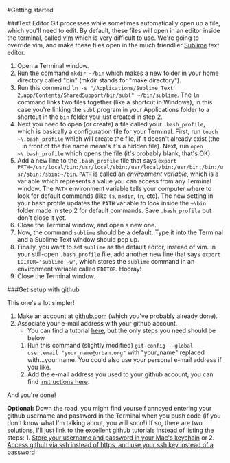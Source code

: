 #Getting started

###Text Editor
Git processes while sometimes automatically open up a file, which you'll need to edit. By default, these files will open in an editor inside the terminal, called [vim](http://www.vim.org/) which is very difficult to use. We're going to override vim, and make these files open in the much friendlier [Sublime](http://www.sublimetext.com/) text editor.

1. Open a Terminal window.
2. Run the command `mkdir ~/bin` which makes a new folder in your home directory called "bin" (mkdir stands for "make directory").
3. Run this command `ln -s "/Applications/Sublime Text 2.app/Contents/SharedSupport/bin/subl" ~/bin/sublime`. The `ln` command links two files together (like a shortcut in Windows), in this case you're linking the `subl` program in your Applications folder to a shortcut in the `bin` folder you just created in step 2.
4. Next you need to open (or create) a file called your `.bash_profile`, which is basically a configuration file for your Terminal. First, run `touch ~\.bash_profile` which will create the file, if it doesn't already exist (the `.` in front of the file name mean's it's a hidden file). Next, run `open ~\.bash_profile` which opens the file (it's probably blank, that's OK).
5. Add a new line to the `.bash_profile` file that says `export PATH=/usr/local/bin:/usr/local/sbin:/usr/local/bin:/usr/bin:/bin:/usr/sbin:/sbin:~/bin`. `PATH` is called an *environment variable*, which is a variable which represents a value you can access from any Terminal window. The `PATH` environment variable tells your computer where to look for default commands (like `ls`, `mkdir`, `ln`, etc). The new setting in your bash profile updates the `PATH` variable to look inside the `~\bin` folder made in step 2 for default commands. Save `.bash_profile` but don't close it yet.
6. Close the Terminal window, and open a new one.
7. Now, the command `sublime` should be a default. Type it into the Terminal and a Sublime Text window should pop up.
8. Finally, you want to set `sublime` as the default editor, instead of vim. In your still-open `.bash_profile` file, add another new line that says `export EDITOR='sublime -w'`, which stores the `sublime` command in an environment variable called `EDITOR`. Hooray!
9. Close the Terminal window.

###Get setup with github

This one's a lot simpler!

1. Make an account at [github.com](https://github.com/) (which you've probably already done).
2. Associate your e-mail address with your github account.
	- You can find a tutorial [here](https://help.github.com/articles/setting-your-email-in-git/), but the only steps you need should be below
	1. Run this command (slightly modified) `git-config --global user.email "your_name@urban.org"` with "your_name" replaced with...your name. You could also use your personal e-mail address if you like.
	2. Add the e-mail address you used to your github account, you can find [instructions here](https://help.github.com/articles/adding-an-email-address-to-your-github-account/).

And you're done!

**Optional:** Down the road, you might find yourself annoyed entering your github username and password in the Terminal when you push code (if you don't know what I'm talking about, you will soon!) If so, there are two solutions, I'll just link to the excellent github tutorials instead of listing the steps:
	1. [Store your username and password in your Mac's keychain](https://help.github.com/articles/caching-your-github-password-in-git/)
	or
	2. [Access githuh via ssh instead of https, and use your ssh key instead of a password](https://help.github.com/articles/generating-ssh-keys/)
